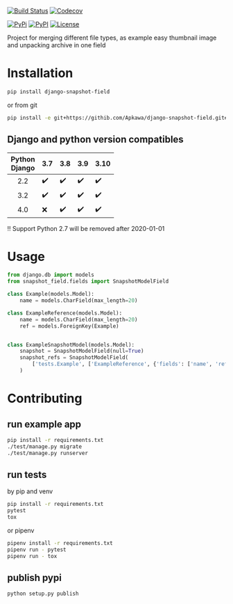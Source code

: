[![Build Status](https://travis-ci.org/Apkawa/django-snapshot-field.svg?branch=master)](https://travis-ci.org/Apkawa/django-snapshot-field)
[![Codecov](https://codecov.io/gh/Apkawa/django-snapshot-field/branch/master/graph/badge.svg)](https://codecov.io/gh/Apkawa/django-snapshot-field)

[![PyPi](https://img.shields.io/pypi/v/django-snapshot-field.svg)](https://pypi.python.org/pypi/django-snapshot-field)
[![PyPI](https://img.shields.io/pypi/pyversions/django-snapshot-field.svg)](https://pypi.python.org/pypi/django-snapshot-field)
[![License](https://img.shields.io/badge/license-MIT-blue.svg)](LICENSE)

Project for merging different file types, as example easy thumbnail image and unpacking archive in one field

# Installation

```bash
pip install django-snapshot-field
```

or from git

```bash
pip install -e git+https://githib.com/Apkawa/django-snapshot-field.git#egg=django-snapshot-field
```

## Django and python version compatibles


| Python<br/>Django | 3.7                |       3.8          | 3.9                | 3.10               |
|:-----------------:|--------------------|--------------------|--------------------|--------------------|
|        2.2        | :heavy_check_mark: | :heavy_check_mark: | :heavy_check_mark: | :heavy_check_mark: |
|        3.2        | :heavy_check_mark: | :heavy_check_mark: | :heavy_check_mark: | :heavy_check_mark: |
|        4.0        | :x:                | :heavy_check_mark: | :heavy_check_mark: | :heavy_check_mark: |

:bangbang: Support Python 2.7 will be removed after 2020-01-01

# Usage

```python
from django.db import models
from snapshot_field.fields import SnapshotModelField

class Example(models.Model):
    name = models.CharField(max_length=20)

class ExampleReference(models.Model):
    name = models.CharField(max_length=20)
    ref = models.ForeignKey(Example)


class ExampleSnapshotModel(models.Model):
    snapshot = SnapshotModelField(null=True)
    snapshot_refs = SnapshotModelField(
        ['tests.Example', ['ExampleReference', {'fields': ['name', 'ref'], 'refs': ['ref']}]]
    )
```

# Contributing

## run example app

```bash
pip install -r requirements.txt
./test/manage.py migrate
./test/manage.py runserver
```

## run tests

by pip and venv
```bash
pip install -r requirements.txt
pytest
tox
```

or pipenv

```bash
pipenv install -r requirements.txt
pipenv run - pytest
pipenv run - tox

```

## publish pypi

```bash
python setup.py publish
```






